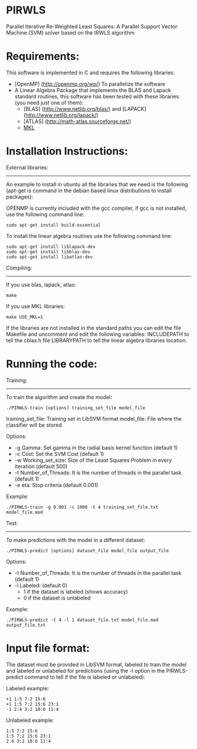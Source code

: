 # PIRWLS

Parallel Iterative Re-Weighted Least Squares: A Parallel Support Vector Machine (SVM) solver based on the IRWLS algorithm

Requirements:
=============

This software is implemented in C and requires the following libraries:

 - [OpenMP] (http://openmp.org/wp/) To parallelize the software
 - A Linear Algebra Package that implements the BLAS and Lapack standard routines, this software has been tested with these libraries (you need just one of them):
     - [BLAS] (http://www.netlib.org/blas/) and [LAPACK] (http://www.netlib.org/lapack/)
     - [ATLAS] (http://math-atlas.sourceforge.net/)
     - [MKL](https://software.intel.com/en-us/intel-mkl)


Installation Instructions:
=========

External libraries:
________________

An example to install in ubuntu all the libraries that we need is the following (apt-get is command in the debian based linux distributions to install packages):

OPENMP is currently included with the gcc compiler, if gcc is not installed, use the following command line:

    sudo apt-get install build-essential


To install the linear algebra routines use the following command line:

    sudo apt-get install liblapack-dev
    sudo apt-get install libblas-dev
    sudo apt-get install libatlas-dev

Compiling:
__________

If you use blas, lapack, atlas:

    make

If you use MKL libraries:

    make USE_MKL=1


If the libraries are not installed in the standard paths you can edit the file Makefile and uncomment and edit the following variables:
 INCLUDEPATH to tell the cblas.h file
 LIBRARYPATH to tell the linear algebra libraries location.


Running the code:
=================

Training:
________

To train the algorithm and create the model:

    ./PIRWLS-train [options] training_set_file model_file

training_set_file: Training set in LibSVM format
model_file: File where the classifier will be stored

Options:
* -g Gamma: Set gamma in the radial basis kernel function (default 1)
* -c Cost: Set the SVM Cost (default 1)
* -w Working_set_size: Size of the Least Squares Problem in every iteration (default 500)
* -t Number_of_Threads: It is the number of threads in the parallel task (default 1)
* -e eta: Stop criteria (default 0.001)

Example:

    ./PIRWLS-train -g 0.001 -c 1000 -t 4 training_set_file.txt model_file.mod



Test:
_____

To make predictions with the model in a different dataset:

    ./PIRWLS-predict [options] dataset_file model_file output_file

Options:
* -t Number_of_Threads: It is the number of threads in the parallel task (default 1)
* -l Labeled:  (default 0)
    * 1 if the dataset is labeled (shows accuracy)
    * 0 if the dataset is unlabeled

Example:

    ./PIRWLS-predict -t 4 -l 1 dataset_file.txt model_file.mod output_file.txt

Input file format:
=================

The dataset must be provided in LibSVM format, labeled to train the model and labeled or unlabeled for predictions (using the -l option in the PIRWLS-predict command to tell if the file is labeled or unlabeled):


Labeled example:

~~~~
+1 1:5 7:2 15:6
+1 1:5 7:2 15:6 23:1
-1 2:4 3:2 10:6 11:4
~~~~

Unlabeled example:

~~~~
1:5 7:2 15:6
1:5 7:2 15:6 23:1
2:4 3:2 10:6 11:4
~~~~


